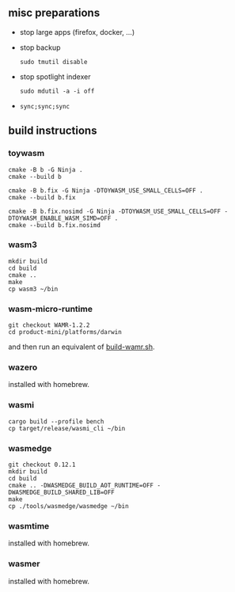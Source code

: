 ## misc preparations

* stop large apps (firefox, docker, ...)

* stop backup

  ```
  sudo tmutil disable
  ```

* stop spotlight indexer

  ```
  sudo mdutil -a -i off
  ```

* `sync;sync;sync`

## build instructions

### toywasm

```
cmake -B b -G Ninja .
cmake --build b

cmake -B b.fix -G Ninja -DTOYWASM_USE_SMALL_CELLS=OFF .
cmake --build b.fix

cmake -B b.fix.nosimd -G Ninja -DTOYWASM_USE_SMALL_CELLS=OFF -DTOYWASM_ENABLE_WASM_SIMD=OFF .
cmake --build b.fix.nosimd
```

### wasm3

```
mkdir build
cd build
cmake ..
make
cp wasm3 ~/bin
```

### wasm-micro-runtime

```
git checkout WAMR-1.2.2
cd product-mini/platforms/darwin
```

and then run an equivalent of [build-wamr.sh](build-wamr.sh).

### wazero

installed with homebrew.

### wasmi

```
cargo build --profile bench
cp target/release/wasmi_cli ~/bin
```

### wasmedge

```
git checkout 0.12.1
mkdir build
cd build
cmake .. -DWASMEDGE_BUILD_AOT_RUNTIME=OFF -DWASMEDGE_BUILD_SHARED_LIB=OFF
make
cp ./tools/wasmedge/wasmedge ~/bin
```

### wasmtime

installed with homebrew.

### wasmer

installed with homebrew.

